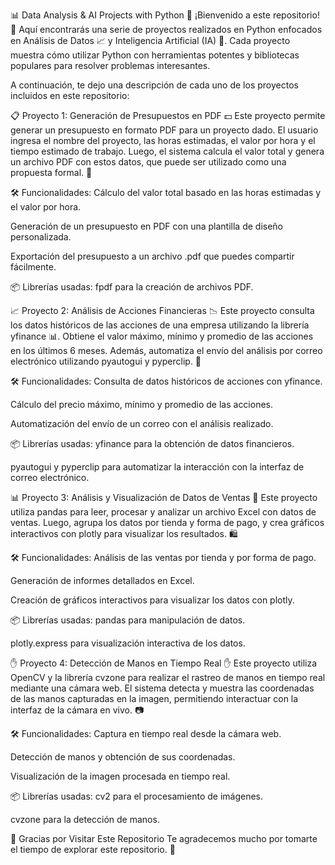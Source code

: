 📊 Data Analysis & AI Projects with Python 🤖
¡Bienvenido a este repositorio! 🎉 Aquí encontrarás una serie de proyectos realizados en Python enfocados en Análisis de Datos 📈 y Inteligencia Artificial (IA) 🤖. Cada proyecto muestra cómo utilizar Python con herramientas potentes y bibliotecas populares para resolver problemas interesantes.

A continuación, te dejo una descripción de cada uno de los proyectos incluidos en este repositorio:

📋 Proyecto 1: Generación de Presupuestos en PDF 💵
Este proyecto permite generar un presupuesto en formato PDF para un proyecto dado. El usuario ingresa el nombre del proyecto, las horas estimadas, el valor por hora y el tiempo estimado de trabajo. Luego, el sistema calcula el valor total y genera un archivo PDF con estos datos, que puede ser utilizado como una propuesta formal. 💼

🛠️ Funcionalidades:
Cálculo del valor total basado en las horas estimadas y el valor por hora.

Generación de un presupuesto en PDF con una plantilla de diseño personalizada.

Exportación del presupuesto a un archivo .pdf que puedes compartir fácilmente.

📦 Librerías usadas:
fpdf para la creación de archivos PDF.

📈 Proyecto 2: Análisis de Acciones Financieras 📉
Este proyecto consulta los datos históricos de las acciones de una empresa utilizando la librería yfinance 📊. Obtiene el valor máximo, mínimo y promedio de las acciones en los últimos 6 meses. Además, automatiza el envío del análisis por correo electrónico utilizando pyautogui y pyperclip. 📧

🛠️ Funcionalidades:
Consulta de datos históricos de acciones con yfinance.

Cálculo del precio máximo, mínimo y promedio de las acciones.

Automatización del envío de un correo con el análisis realizado.

📦 Librerías usadas:
yfinance para la obtención de datos financieros.

pyautogui y pyperclip para automatizar la interacción con la interfaz de correo electrónico.

📊 Proyecto 3: Análisis y Visualización de Datos de Ventas 🏪
Este proyecto utiliza pandas para leer, procesar y analizar un archivo Excel con datos de ventas. Luego, agrupa los datos por tienda y forma de pago, y crea gráficos interactivos con plotly para visualizar los resultados. 🛍️

🛠️ Funcionalidades:
Análisis de las ventas por tienda y por forma de pago.

Generación de informes detallados en Excel.

Creación de gráficos interactivos para visualizar los datos con plotly.

📦 Librerías usadas:
pandas para manipulación de datos.

plotly.express para visualización interactiva de los datos.

✋ Proyecto 4: Detección de Manos en Tiempo Real ✋
Este proyecto utiliza OpenCV y la librería cvzone para realizar el rastreo de manos en tiempo real mediante una cámara web. El sistema detecta y muestra las coordenadas de las manos capturadas en la imagen, permitiendo interactuar con la interfaz de la cámara en vivo. 📷

🛠️ Funcionalidades:
Captura en tiempo real desde la cámara web.

Detección de manos y obtención de sus coordenadas.

Visualización de la imagen procesada en tiempo real.

📦 Librerías usadas:
cv2 para el procesamiento de imágenes.

cvzone para la detección de manos.

🙏 Gracias por Visitar Este Repositorio
Te agradecemos mucho por tomarte el tiempo de explorar este repositorio. 🚀
